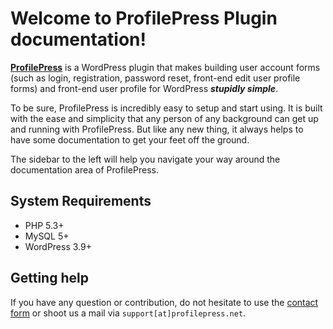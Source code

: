 # Welcome to ProfilePress Plugin documentation!

**[ProfilePress](http://profilepress.net/)** is a WordPress plugin that makes building user account forms (such as login, registration, password reset, front-end edit user profile forms) and front-end user profile for WordPress ***stupidly simple***.


To be sure, ProfilePress is incredibly easy to setup and start using.
It is built with the ease and simplicity that any person of any background can get up and running with ProfilePress.
But like any new thing, it always helps to have some documentation to get your feet off the ground.

The sidebar to the left will help you navigate your way around the documentation area of ProfilePress.

## System Requirements

* PHP 5.3+
* MySQL 5+
* WordPress 3.9+


## Getting help

If you have any question or contribution, do not hesitate to use the [contact form](http://profilepress.net/get-in-touch/) or shoot us a mail via `support[at]profilepress.net`.
